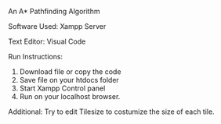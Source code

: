 An A* Pathfinding Algorithm

Software Used:
Xampp Server

Text Editor: Visual Code

Run Instructions:

1. Download file or copy the code
2. Save file on your htdocs folder
3. Start Xampp Control panel
4. Run on your localhost browser.

Additional: Try to edit Tilesize to costumize the size of each tile.
